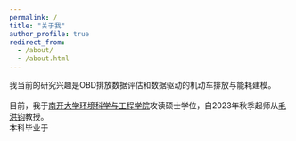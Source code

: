 ```yaml
---
permalink: /
title: "关于我"
author_profile: true
redirect_from: 
  - /about/
  - /about.html
---
```

我当前的研究兴趣是OBD排放数据评估和数据驱动的机动车排放与能耗建模。  
<br/>
目前，我于<a href=https://env.nankai.edu.cn>南开大学环境科学与工程学院</a>攻读硕士学位，自2023年秋季起师从<a href=https://env.nankai.edu.cn/2019/0612/c14180a177249/page.htm>毛洪钧</a>教授。
<br/>
本科毕业于
